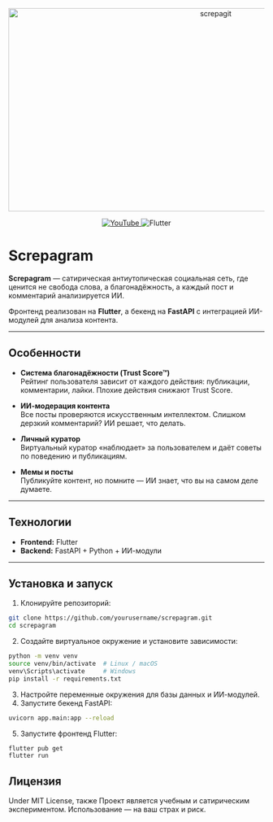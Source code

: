 <p align="center">
  <img width="800" height="400" alt="screpagit" src="https://github.com/user-attachments/assets/0aaa70a5-e6de-45a3-969f-6fc5c2557b38" />
</p>

<p align="center">
  <a href="https://www.youtube.com/watch?v=WHDAuqcva3c">
    <img src="https://img.shields.io/badge/YouTube-Subscribe-red?logo=youtube&logoColor=white" alt="YouTube" />
  </a>
  <img src="https://img.shields.io/badge/Made%20with-Flutter-blue" alt="Flutter" />
</p>


# Screpagram

**Screpagram** — сатирическая антиутопическая социальная сеть, где ценится не свобода слова, а благонадёжность, а каждый пост и комментарий анализируется ИИ.  

Фронтенд реализован на **Flutter**, а бекенд на **FastAPI** с интеграцией ИИ-модулей для анализа контента.

---

## Особенности

- **Система благонадёжности (Trust Score™)**  
  Рейтинг пользователя зависит от каждого действия: публикации, комментарии, лайки. Плохие действия снижают Trust Score.  

- **ИИ-модерация контента**  
  Все посты проверяются искусственным интеллектом. Слишком дерзкий комментарий? ИИ решает, что делать.  

- **Личный куратор**  
  Виртуальный куратор «наблюдает» за пользователем и даёт советы по поведению и публикациям.  

- **Мемы и посты**  
  Публикуйте контент, но помните — ИИ знает, что вы на самом деле думаете.  

---

## Технологии

- **Frontend:** Flutter  
- **Backend:** FastAPI + Python + ИИ-модули  

---

## Установка и запуск

1. Клонируйте репозиторий:  
```bash
git clone https://github.com/yourusername/screpagram.git
cd screpagram
```
2. Создайте виртуальное окружение и установите зависимости:
```bash
python -m venv venv
source venv/bin/activate  # Linux / macOS
venv\Scripts\activate     # Windows
pip install -r requirements.txt
```
3. Настройте переменные окружения для базы данных и ИИ-модулей.
4. Запустите бекенд FastAPI:
```bash
uvicorn app.main:app --reload
```
5. Запустите фронтенд Flutter:
```bash
flutter pub get
flutter run
```
## Лицензия
Under MIT License, также
Проект  является учебным и сатирическим экспериментом. Использование — на ваш страх и риск.
